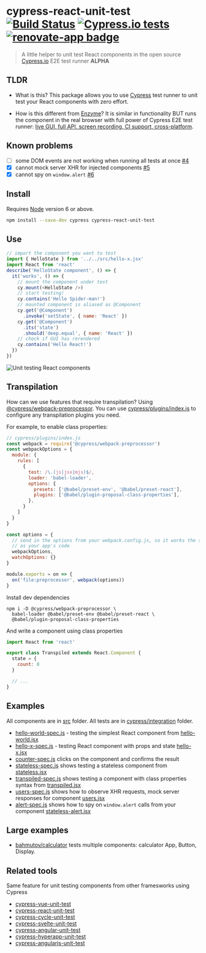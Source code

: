 # cypress-react-unit-test [![Build Status](https://travis-ci.org/bahmutov/cypress-react-unit-test.svg?branch=master)](https://travis-ci.org/bahmutov/cypress-react-unit-test) [![Cypress.io tests](https://img.shields.io/badge/cypress.io-tests-green.svg?style=flat-square)](https://dashboard.cypress.io/#/projects/z9dxah) [![renovate-app badge][renovate-badge]][renovate-app]

> A little helper to unit test React components in the open source [Cypress.io](https://www.cypress.io/) E2E test runner **ALPHA**

## TLDR

* What is this? This package allows you to use [Cypress](https://www.cypress.io/) test runner to unit test your React components with zero effort.

* How is this different from [Enzyme](https://github.com/airbnb/enzyme)? It is similar in functionality BUT runs the component in the real browser with full power of Cypress E2E test runner: [live GUI, full API, screen recording, CI support, cross-platform](https://www.cypress.io/features/).

## Known problems

- [ ] some DOM events are not working when running all tests at once [#4](https://github.com/bahmutov/cypress-react-unit-test/issues/4)
- [x] cannot mock server XHR for injected components [#5](https://github.com/bahmutov/cypress-react-unit-test/issues/5)
- [x] cannot spy on `window.alert` [#6](https://github.com/bahmutov/cypress-react-unit-test/issues/6)

## Install

Requires [Node](https://nodejs.org/en/) version 6 or above.

```sh
npm install --save-dev cypress cypress-react-unit-test
```

## Use

```js
// import the component you want to test
import { HelloState } from '../../src/hello-x.jsx'
import React from 'react'
describe('HelloState component', () => {
  it('works', () => {
    // mount the component under test
    cy.mount(<HelloState />)
    // start testing!
    cy.contains('Hello Spider-man!')
    // mounted component is aliased as @Component
    cy.get('@Component')
      .invoke('setState', { name: 'React' })
    cy.get('@Component')
      .its('state')
      .should('deep.equal', { name: 'React' })
    // check if GUI has rerendered
    cy.contains('Hello React!')
  })
})
```

![Unit testing React components](images/demo.png)

## Transpilation

How can we use features that require transpilation? Using [@cypress/webpack-preprocessor](https://github.com/cypress-io/cypress-webpack-preprocessor#readme). You can use [cypress/plugins/index.js](cypress/plugins/index.js) to configure any transpilation plugins you need.

For example, to enable class properties:

```js
// cypress/plugins/index.js
const webpack = require('@cypress/webpack-preprocessor')
const webpackOptions = {
  module: {
    rules: [
      {
        test: /\.(js|jsx|mjs)$/,
        loader: 'babel-loader',
        options: {
          presets: ['@babel/preset-env', '@babel/preset-react'],
          plugins: ['@babel/plugin-proposal-class-properties'],
        },
      }
    ]
  }
}

const options = {
  // send in the options from your webpack.config.js, so it works the same
  // as your app's code
  webpackOptions,
  watchOptions: {}
}

module.exports = on => {
  on('file:preprocessor', webpack(options))
}
```

Install dev dependencies

```shell
npm i -D @cypress/webpack-preprocessor \
  babel-loader @babel/preset-env @babel/preset-react \
  @babel/plugin-proposal-class-properties
```

And write a component using class properties

```js
import React from 'react'

export class Transpiled extends React.Component {
  state = {
    count: 0
  }

  // ...
}
```

## Examples

All components are in [src](src) folder. All tests are in [cypress/integration](cypress/integration) folder.

* [hello-world-spec.js](cypress/integration/hello-world-spec.js) - testing the simplest React component from [hello-world.jsx](src/hello-world.jsx)
* [hello-x-spec.js](cypress/integration/hello-x-spec.js) - testing React component with props and state [hello-x.jsx](src/hello-x.jsx)
* [counter-spec.js](cypress/integration/counter-spec.js) clicks on the component and confirms the result
* [stateless-spec.js](cypress/integration/stateless-spec.js) shows testing a stateless component from [stateless.jsx](src/stateless.jsx)
* [transpiled-spec.js](cypress/integration/stateless-spec.js) shows testing a component with class properties syntax from [transpiled.jsx](src/stateless.jsx)
* [users-spec.js](cypress/integration/users-spec.js) shows how to observe XHR requests, mock server responses for component [users.jsx](src/users.jsx)
* [alert-spec.js](cypress/integration/alert-spec.js) shows how to spy on `window.alert` calls from your component [stateless-alert.jsx](src/stateless-alert.jsx)

## Large examples

* [bahmutov/calculator](https://github.com/bahmutov/calculator) tests multiple components: calculator App, Button, Display.

## Related tools

Same feature for unit testing components from other framesworks using Cypress

* [cypress-vue-unit-test](https://github.com/bahmutov/cypress-vue-unit-test)
* [cypress-react-unit-test](https://github.com/bahmutov/cypress-react-unit-test)
* [cypress-cycle-unit-test](https://github.com/bahmutov/cypress-cycle-unit-test)
* [cypress-svelte-unit-test](https://github.com/bahmutov/cypress-svelte-unit-test)
* [cypress-angular-unit-test](https://github.com/bahmutov/cypress-angular-unit-test)
* [cypress-hyperapp-unit-test](https://github.com/bahmutov/cypress-hyperapp-unit-test)
* [cypress-angularjs-unit-test](https://github.com/bahmutov/cypress-angularjs-unit-test)

[renovate-badge]: https://img.shields.io/badge/renovate-app-blue.svg
[renovate-app]: https://renovateapp.com/
